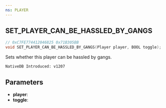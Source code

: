 ```yaml
---
ns: PLAYER
---
```

## SET_PLAYER_CAN_BE_HASSLED_BY_GANGS

```c
// 0xC7FE774412046825 0x71B305BB
void SET_PLAYER_CAN_BE_HASSLED_BY_GANGS(Player player, BOOL toggle);
```

Sets whether this player can be hassled by gangs.

```
NativeDB Introduced: v1207
```

## Parameters
* **player**:
* **toggle**:
